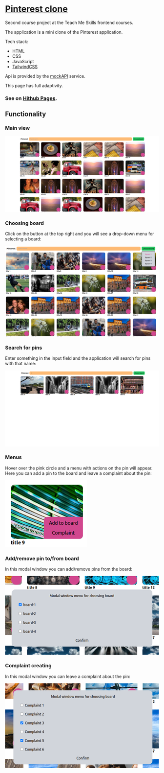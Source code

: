 # [Pinterest clone](https://tarhunchikkk.github.io/pinterest-clone/src/index.html)


Second course project at the Teach Me Skills frontend courses.

The application is a mini clone of the Pinterest application.


Tech stack:
<ul>
    <li>HTML</li>
    <li>CSS</li>
    <li>JavaScript</li>
    <li>
        <a href="https://tailwindcss.com/">TailwindCSS</a>
    </li>
</ul>

Api is provided by the <a href="https://mockapi.io/projects">mockAPI</a> service.

This page has full adaptivity.

<h3>
    See on <a href="https://tarhunchikkk.github.io/pinterest-clone/src/index.html">Hithub Pages</a>.
</h3>


## Functionality

### Main view

<img src="https://github.com/TarhunchiKKK/pinterest-clone/blob/main/readme/main-view.png" alt="Main view"></img>

### Choosing board

Click on the button at the top right and you will see a drop-down menu for selecting a board:

<img src="https://github.com/TarhunchiKKK/pinterest-clone/blob/main/readme/choose-board.png" alt="Choosing board"></img>

### Search for pins

Enter something in the input field and the application will search for pins with that name:

<img src="https://github.com/TarhunchiKKK/pinterest-clone/blob/main/readme/search-for-pins.png" alt="Search for pins"></img>

### Menus

Hover over the pink circle and a menu with actions on the pin will appear. Here you can add a pin to the board and leave a complaint about the pin:

<img src="https://github.com/TarhunchiKKK/pinterest-clone/blob/main/readme/menus.png" alt="Menus"></img>

### Add/remove pin to/from board

In this modal window you can add/remove pins from the board:

<img src="https://github.com/TarhunchiKKK/pinterest-clone/blob/main/readme/set-boards.png" alt="Set boards"></img>

### Complaint creating

In this modal window you can leave a complaint about the pin:

<img src="https://github.com/TarhunchiKKK/pinterest-clone/blob/main/readme/complaints.png" alt="Complaints"></img>

